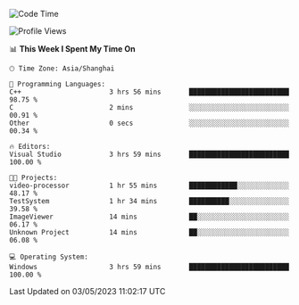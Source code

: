 <!--START_SECTION:waka-->
![Code Time](http://img.shields.io/badge/Code%20Time-897%20hrs%202%20mins-blue)

![Profile Views](http://img.shields.io/badge/Profile%20Views-0-blue)

📊 **This Week I Spent My Time On** 

```text
🕑︎ Time Zone: Asia/Shanghai

💬 Programming Languages: 
C++                      3 hrs 56 mins       █████████████████████████   98.75 % 
C                        2 mins              ░░░░░░░░░░░░░░░░░░░░░░░░░   00.91 % 
Other                    0 secs              ░░░░░░░░░░░░░░░░░░░░░░░░░   00.34 % 

🔥 Editors: 
Visual Studio            3 hrs 59 mins       █████████████████████████   100.00 % 

🐱‍💻 Projects: 
video-processor          1 hr 55 mins        ████████████░░░░░░░░░░░░░   48.17 % 
TestSystem               1 hr 34 mins        ██████████░░░░░░░░░░░░░░░   39.58 % 
ImageViewer              14 mins             ██░░░░░░░░░░░░░░░░░░░░░░░   06.17 % 
Unknown Project          14 mins             ██░░░░░░░░░░░░░░░░░░░░░░░   06.08 % 

💻 Operating System: 
Windows                  3 hrs 59 mins       █████████████████████████   100.00 % 
```


 Last Updated on 03/05/2023 11:02:17 UTC
<!--END_SECTION:waka-->